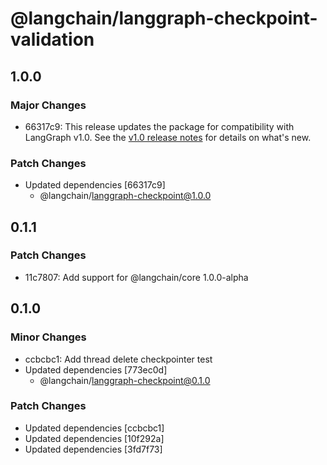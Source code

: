 # @langchain/langgraph-checkpoint-validation

## 1.0.0

### Major Changes

- 66317c9: This release updates the package for compatibility with LangGraph v1.0. See the [v1.0 release notes](https://docs.langchain.com/oss/javascript/releases/langgraph-v1) for details on what's new.

### Patch Changes

- Updated dependencies [66317c9]
  - @langchain/langgraph-checkpoint@1.0.0

## 0.1.1

### Patch Changes

- 11c7807: Add support for @langchain/core 1.0.0-alpha

## 0.1.0

### Minor Changes

- ccbcbc1: Add thread delete checkpointer test
- Updated dependencies [773ec0d]
  - @langchain/langgraph-checkpoint@0.1.0

### Patch Changes

- Updated dependencies [ccbcbc1]
- Updated dependencies [10f292a]
- Updated dependencies [3fd7f73]
